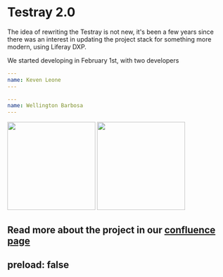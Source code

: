# Testray 2.0

The idea of ​​rewriting the Testray is not new, it's been a few years since there was an interest in updating the project stack for something more modern, using Liferay DXP.

We started developing in February 1st, with two developers

<div grid="~ cols-2 gap-2" m="-t-2">

```yaml
---
name: Keven Leone
---
```

```yaml
---
name: Wellington Barbosa
---
```

<img width="200" height="200" border="rounded" src="https://github.com/kevenleone.png">

<img width="200" height="200" border="rounded" src="https://github.com/welitonpe.png">

</div>

Read more about the project in our [confluence page](https://liferay.atlassian.net/wiki/spaces/ENGSOL/pages/2013921472/Testray+2.0)
---
preload: false
---